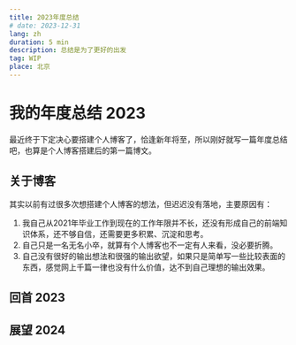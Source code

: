 ```yaml
---
title: 2023年度总结
# date: 2023-12-31
lang: zh
duration: 5 min
description: 总结是为了更好的出发
tag: WIP
place: 北京
---
```


# 我的年度总结 2023

最近终于下定决心要搭建个人博客了，恰逢新年将至，所以刚好就写一篇年度总结吧，也算是个人博客搭建后的第一篇博文。

## 关于博客

其实以前有过很多次想搭建个人博客的想法，但迟迟没有落地，主要原因有：

1. 我自己从2021年毕业工作到现在的工作年限并不长，还没有形成自己的前端知识体系，还不够自信，还需要更多积累、沉淀和思考。
2. 自己只是一名无名小卒，就算有个人博客也不一定有人来看，没必要折腾。
3. 自己没有很好的输出想法和很强的输出欲望，如果只是简单写一些比较表面的东西，感觉网上千篇一律也没有什么价值，达不到自己理想的输出效果。

## 回首 2023

## 展望 2024
